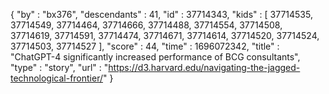 {
  "by" : "bx376",
  "descendants" : 41,
  "id" : 37714343,
  "kids" : [ 37714535, 37714549, 37714464, 37714666, 37714488, 37714554, 37714508, 37714619, 37714591, 37714474, 37714671, 37714614, 37714520, 37714524, 37714503, 37714527 ],
  "score" : 44,
  "time" : 1696072342,
  "title" : "ChatGPT-4 significantly increased performance of BCG consultants",
  "type" : "story",
  "url" : "https://d3.harvard.edu/navigating-the-jagged-technological-frontier/"
}

